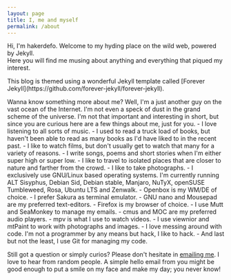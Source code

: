 ```yaml
---
layout: page
title: I, me and myself
permalink: /about
---
```


Hi, I'm hakerdefo. Welcome to my hyding place on the wild web, powered by Jekyll.  
Here you will find me musing about anything and everything that piqued my interest.  
<p></p>
This blog is themed using a wonderful Jekyll template called [Forever Jekyll](https://github.com/forever-jekyll/forever-jekyll).  
<p></p>
Wanna know something more about me? Well, I'm a just another guy on the vast ocean of the Internet. I'm not even a speck of dust in the grand scheme of the universe. I'm not that important and interesting in short, but since you are curious here are a few things about me, just for you.  
- I love listening to all sorts of music.  
- I used to read a truck load of books, but haven't been able to read as many books as I'd have liked to in the recent past.  
- I like to watch films, but don't usually get to watch that many for a variety of reasons.  
- I write songs, poems and short stories when I'm either super high or super low.  
- I like to travel to isolated places that are closer to nature and farther from the crowd.  
- I like to take photographs.  
- I exclusively use GNU/Linux based operating systems. I'm currently running ALT Sisyphus, Debian Sid, Debian stable, Manjaro, NuTyX, openSUSE Tumbleweed, Rosa, Ubuntu LTS and Zenwalk.  
- Openbox is my WM/DE of choice.  
- I prefer Sakura as terminal emulator.  
- GNU nano and Mousepad are my preferred text-editors.  
- Firefox is my browser of choice.  
- I use Mutt and SeaMonkey to manage my emails.  
- cmus and MOC are my preferred audio players.  
- mpv is what I use to watch videos.  
- I use viewnior and mtPaint to work with photographs and images.  
- I love messing around with code. I'm not a programmer by any means but hack, I like to hack.  
- And last but not the least, I use Git for managing my code.  

<p></p>
Still got a question or simply curios? Please don't hesitate in <a href="mailto:pclink1@y7mail.com">emailing me</a>. I love to hear from random people. A simple hello email from you might be good enough to put a smile on my face and make my day; you never know!  
